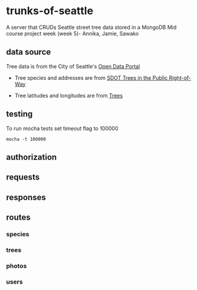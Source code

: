 # trunks-of-seattle
A server that CRUDs Seattle street tree data stored in a MongoDB
Mid course project week (week 5)- Annika, Jamie, Sawako

## data source
Tree data is from the City of Seattle's [Open Data Portal](https://data.seattle.gov)

* Tree species and addresses are from [SDOT Trees in the Public Right-of-Way](https://data.seattle.gov/Transportation/SDOT-Trees-in-the-Public-Right-of-Way/tiq5-syif)

* Tree latitudes and longitudes are from [Trees](https://data.seattle.gov/dataset/Trees/xg4t-j322)

## testing
To run mocha tests set timeout flag to 100000
```
mocha -t 100000
```

## authorization

## requests


## responses


## routes
### species

### trees

### photos

### users
